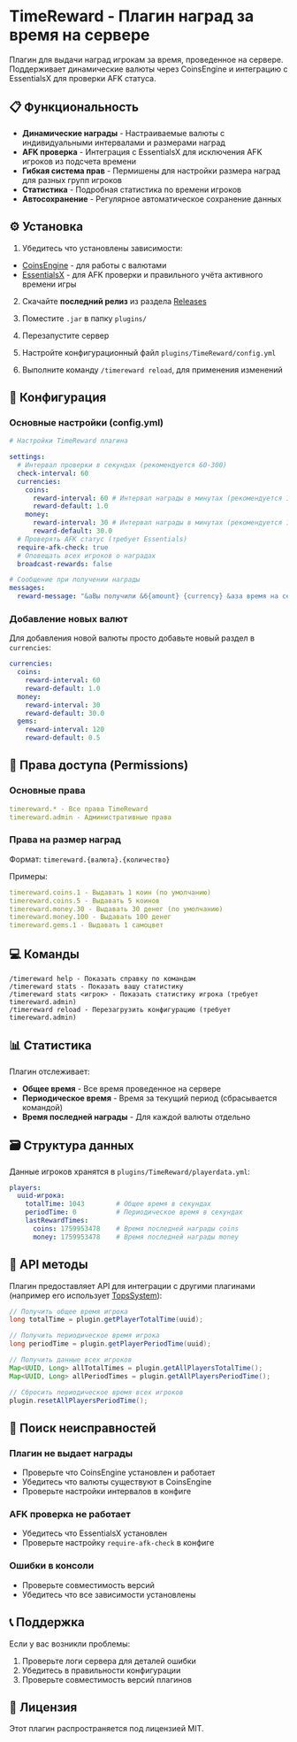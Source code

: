 # TimeReward - Плагин наград за время на сервере

Плагин для выдачи наград игрокам за время, проведенное на сервере. Поддерживает динамические валюты через CoinsEngine и интеграцию с EssentialsX для проверки AFK статуса.

## 📋 Функциональность

- **Динамические награды** - Настраиваемые валюты с индивидуальными интервалами и размерами наград
- **AFK проверка** - Интеграция с EssentialsX для исключения AFK игроков из подсчета времени
- **Гибкая система прав** - Пермишены для настройки размера наград для разных групп игроков
- **Статистика** - Подробная статистика по времени игроков
- **Автосохранение** - Регулярное автоматическое сохранение данных

## ⚙️ Установка

1. Убедитесь что установлены зависимости:
  - [CoinsEngine](https://www.spigotmc.org/resources/coinsengine.107129/) - для работы с валютами
  - [EssentialsX](https://essentialsx.net/) - для AFK проверки и правильного учёта активного времени игры

2. Скачайте **последний релиз** из раздела [Releases](../../releases)

3. Поместите `.jar` в папку `plugins/`

4. Перезапустите сервер

5. Настройте конфигурационный файл `plugins/TimeReward/config.yml`

6. Выполните команду `/timereward reload`, для применения изменений

## 🔧 Конфигурация

### Основные настройки (config.yml)

```yaml
# Настройки TimeReward плагина

settings:
  # Интервал проверки в секундах (рекомендуется 60-300)
  check-interval: 60
  currencies:
    coins:
      reward-interval: 60 # Интервал награды в минутах (рекомендуется 10-60)
      reward-default: 1.0
    money:
      reward-interval: 30 # Интервал награды в минутах (рекомендуется 10-60)
      reward-default: 30.0
  # Проверять AFK статус (требует Essentials)
  require-afk-check: true
  # Оповещать всех игроков о наградах
  broadcast-rewards: false

# Сообщение при получении награды
messages:
  reward-message: "&aВы получили &6{amount} {currency} &aза время на сервере!"
```

### Добавление новых валют

Для добавления новой валюты просто добавьте новый раздел в `currencies`:

```yaml
currencies:
  coins:
    reward-interval: 60
    reward-default: 1.0
  money:
    reward-interval: 30  
    reward-default: 30.0
  gems:
    reward-interval: 120
    reward-default: 0.5
```

## 🔐 Права доступа (Permissions)

### Основные права

```yaml
timereward.* - Все права TimeReward
timereward.admin - Административные права
```

### Права на размер наград

Формат: `timereward.{валюта}.{количество}`

Примеры:
```yaml
timereward.coins.1 - Выдавать 1 коин (по умолчанию)
timereward.coins.5 - Выдавать 5 коинов
timereward.money.30 - Выдавать 30 денег (по умолчанию)  
timereward.money.100 - Выдавать 100 денег
timereward.gems.1 - Выдавать 1 самоцвет
```

## 💻 Команды

```text
/timereward help - Показать справку по командам
/timereward stats - Показать вашу статистику
/timereward stats <игрок> - Показать статистику игрока (требует timereward.admin)
/timereward reload - Перезагрузить конфигурацию (требует timereward.admin)
```

## 📊 Статистика

Плагин отслеживает:
- **Общее время** - Все время проведенное на сервере
- **Периодическое время** - Время за текущий период (сбрасывается командой)
- **Время последней награды** - Для каждой валюты отдельно

## 🗃️ Структура данных

Данные игроков хранятся в `plugins/TimeReward/playerdata.yml`:

```yaml
players:
  uuid-игрока:
    totalTime: 1043        # Общее время в секундах
    periodTime: 0          # Периодическое время в секундах
    lastRewardTimes:
      coins: 1759953478    # Время последней награды coins
      money: 1759953478    # Время последней награды money
```

## 🔄 API методы

Плагин предоставляет API для интеграции с другими плагинами (например его использует [TopsSystem](https://github.com/flyawaymaking/TopsSystem)):

```java
// Получить общее время игрока
long totalTime = plugin.getPlayerTotalTime(uuid);

// Получить периодическое время игрока  
long periodTime = plugin.getPlayerPeriodTime(uuid);

// Получить данные всех игроков
Map<UUID, Long> allTotalTimes = plugin.getAllPlayersTotalTime();
Map<UUID, Long> allPeriodTimes = plugin.getAllPlayersPeriodTime();

// Сбросить периодическое время всех игроков
plugin.resetAllPlayersPeriodTime();
```

## 🐛 Поиск неисправностей

### Плагин не выдает награды
- Проверьте что CoinsEngine установлен и работает
- Убедитесь что валюты существуют в CoinsEngine
- Проверьте настройки интервалов в конфиге

### AFK проверка не работает
- Убедитесь что EssentialsX установлен
- Проверьте настройку `require-afk-check` в конфиге

### Ошибки в консоли
- Проверьте совместимость версий
- Убедитесь что все зависимости установлены

## 📞 Поддержка

Если у вас возникли проблемы:
1. Проверьте логи сервера для деталей ошибки
2. Убедитесь в правильности конфигурации
3. Проверьте совместимость версий плагинов

## 📄 Лицензия

Этот плагин распространяется под лицензией MIT.
